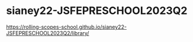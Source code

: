 # sianey22-JSFEPRESCHOOL2023Q2

https://rolling-scopes-school.github.io/sianey22-JSFEPRESCHOOL2023Q2/library/
